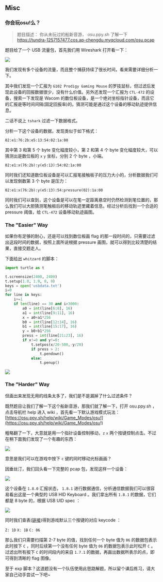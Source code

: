 ## Misc

### 你会玩osu!么？

> 题目描述：
> 你从未玩过的船新音游， osu.ppy.sh 了解一下 
> https://tundra-1257157477.cos.ap-chengdu.myqcloud.com/osu.pcap

题目给了一个 USB 流量包，首先我们用 Wireshark 打开看一下：

![](wireshark.png)

我们发现有多个设备的流量，而且整个捕获持续了很长时间，看来需要详细分析一下。

其中我们发现一个汇报为 `G102 Prodigy Gaming Mouse` 的罗技鼠标，但过滤后发现此设备的回报数据很少，没有什么价值。另外还发现一个汇报为 `CTL-472` 的设备，搜索一下发现是 Wacom 的数位板设备，是一个绝对坐标指针设备，而且它的汇报是等时间间隔(固定回报率)的。猜测可能是通过这个设备的移动轨迹提供信息。

二话不说上 `tshark` 过滤一下数据格式。

分析一下这个设备的数据，发现类似于如下格式：

`02:e1:76:2b:e5:13:54:02:1a:00`

其中第 3 和第 5 个 byte 变化幅度较小，第 2 和第 4 个 byte 变化幅度较大，可以猜测出是数位板的 `x` `y` 坐标，分别 2 个 byte ，小端。

`02:e1:x(76:2b):y(e5:13):54:02:1a:00`

同时我们还知道数位板设备是可以汇报笔接触板子的压力大小的，分析数据我们可以发现倒数第 3 个 byte 是压力：

`02:e1:x(76:2b):y(e5:13):54:pressure(02):1a:00`

同时我们可以查到，这个设备是可以在笔一定距离悬空时仍然检测到笔位置的，那么我们可以大胆猜测笔触板后的移动轨迹里藏着信息。经过分析后找到一个合适的 pressure 阈值，给 `CTL-472` 设备移动轨迹画图。

### The "Easier" Way

如果你有足够的耐心，还是可以找到数位板画 flag 的那一段时间的，只需要过滤出这段时间的数据，按照上面所说根据 pressure 画图，就可以得到比较清楚的结果，直接交题走人。

下面给出 `whitzard` 的脚本：

```python
import turtle as t

t.screensize(2400, 2400)
t.setup(1.0, 1.0, 0, 0)
keys = open('usbdata.txt')
i=0
for line in keys:
	i+=1
	if len(line) == 30 and i>3000:
		a0 = int(line[6:8], 16)
		a1 = int(line[9:11], 16)
		x = a0+a1*256
		b0 = int(line[12:14], 16)
		b1 = int(line[15:17], 16)
		y = b0+b1*256
		press = int(line[21:23], 16)
		if x!=0 and y!=0:
			t.setpos(x/20-500,-y/20)
			if press > 2:
				t.pendown()
			else:
				t.penup()
```

![](result.png)

### The "Harder" Way

但画出来发现无用的线条太多了，我们是不是漏掉了什么过滤条件？

既然题目让我们了解一下这个船新音游，那我们就了解一下，打开 osu.ppy.sh ，点击导航栏 help 进入 wiki ，首先看一下默认游戏模式玩法： [https://osu.ppy.sh/help/wiki/Game_Modes/osu!](https://osu.ppy.sh/help/wiki/Game_Modes/osu!)

粗略翻了一下，大意就是用一个指针设备控制移动，`z` `x` 两个按键控制点击。不过在稍下面我们发现了一个有趣的东西：

![](smoke.png)

意思是我们可以在游戏中按下 `c` 键的同时移动光标画画？

因垂丝汀，我们回头看一下完整的 pcap 包，发现这样一个设备：

![](wireshark2.png)

这个设备在 `1.8.0` 汇报状态， `1.8.1` 进行数据通信，分析通信数据我们可以很容易看出这是一个典型的 USB HID Keyboard 。我们拿出所有 `1.8.1` 的数据，它们都是 8 byte 的，根据 USB UID spec ：

![](usbkeyboard.png)

同时我们查表([链接](https://download.microsoft.com/download/1/6/1/161ba512-40e2-4cc9-843a-923143f3456c/translate.pdf))得到游戏默认三个按键的对应 keycode ：

`Z: 1D` `X: 1B` `C: 06`

那么我们只需要扫描第 2-7 byte 的值，找到任何一个 byte 值为 `06` 的数据包表示此时按下 `C` ，同时后续第一个没有任何 byte 值为 `06` 的数据包表示此时松开 `C` 。过滤出所有按下 `C` 的时间段内的来自 `1.7.1` 的数据，再画出数据所表示的点，即可得到清晰的 flag 图像。

至于 exp 脚本？这道题没有一个队伍使用此思路解题，所以留个课后练习，请大家自己动手尝试一下吧~